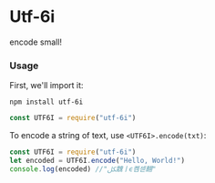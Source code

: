 # Utf-6i
encode small!

### Usage
First, we'll import it:
```
npm install utf-6i
```
```js
const UTF6I = require("utf-6i")
```
To encode a string of text, use `<UTF6I>.encode(txt)`:
```js
const UTF6I = require("utf-6i")
let encoded = UTF6I.encode("Hello, World!")
console.log(encoded) //"ﲁ䰰ￜϵ콈섿翿"
```
